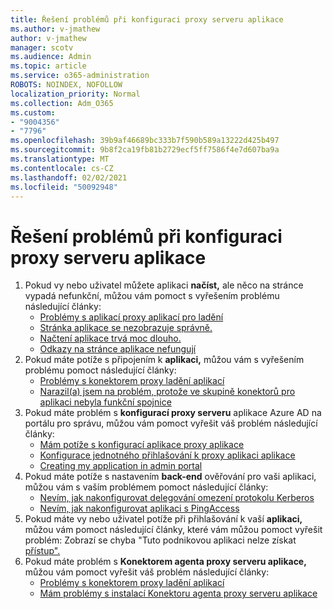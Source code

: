 ```yaml
---
title: Řešení problémů při konfiguraci proxy serveru aplikace
ms.author: v-jmathew
author: v-jmathew
manager: scotv
ms.audience: Admin
ms.topic: article
ms.service: o365-administration
ROBOTS: NOINDEX, NOFOLLOW
localization_priority: Normal
ms.collection: Adm_O365
ms.custom:
- "9004356"
- "7796"
ms.openlocfilehash: 39b9af46689bc333b7f590b589a13222d425b497
ms.sourcegitcommit: 9b8f2ca19fb81b2729ecf5ff7586f4e7d607ba9a
ms.translationtype: MT
ms.contentlocale: cs-CZ
ms.lasthandoff: 02/02/2021
ms.locfileid: "50092948"
---
```

# <a name="resolve-problems-when-configuring-the-app-proxy"></a>Řešení problémů při konfiguraci proxy serveru aplikace

1. Pokud vy nebo uživatel můžete aplikaci **načíst,** ale něco na stránce vypadá nefunkční, můžou vám pomoct s vyřešením problému následující články:
    - [Problémy s aplikací proxy aplikací pro ladění](https://docs.microsoft.com/azure/active-directory/manage-apps/application-proxy-debug-apps)
    - [Stránka aplikace se nezobrazuje správně.](https://docs.microsoft.com/azure/active-directory/application-proxy-page-appearance-broken-problem)
    - [Načtení aplikace trvá moc dlouho.](https://docs.microsoft.com/azure/active-directory/application-proxy-page-load-speed-problem)
    - [Odkazy na stránce aplikace nefungují](https://docs.microsoft.com/azure/active-directory/application-proxy-page-links-broken-problem)
2. Pokud máte potíže s připojením k **aplikaci,** můžou vám s vyřešením problému pomoct následující články:
    - [Problémy s konektorem proxy ladění aplikací](https://docs.microsoft.com/azure/active-directory/manage-apps/application-proxy-debug-connectors)
    - [Narazil(a) jsem na problém, protože ve skupině konektorů pro aplikaci nebyla funkční spojnice](https://docs.microsoft.com/azure/active-directory/application-proxy-connectivity-no-working-connector)
3. Pokud máte problém s **konfigurací proxy serveru** aplikace Azure AD na portálu pro správu, můžou vám pomoct vyřešit váš problém následující články:
    - [Mám potíže s konfigurací aplikace proxy aplikace](https://docs.microsoft.com/azure/active-directory/application-proxy-config-how-to)
    - [Konfigurace jednotného přihlašování k proxy aplikaci aplikace](https://docs.microsoft.com/azure/active-directory/application-proxy-config-sso-how-to)
    - [Creating my application in admin portal](https://docs.microsoft.com/azure/active-directory/application-proxy-config-problem)
4. Pokud máte potíže s nastavením **back-end** ověřování pro vaši aplikaci, můžou vám s vaším problémem pomoct následující články:
    - [Nevím, jak nakonfigurovat delegování omezení protokolu Kerberos](https://docs.microsoft.com/azure/active-directory/application-proxy-back-end-kerberos-constrained-delegation-how-to)
    - [Nevím, jak nakonfigurovat aplikaci s PingAccess](https://docs.microsoft.com/azure/active-directory/application-proxy-back-end-ping-access-how-to)
5. Pokud máte vy nebo uživatel potíže při přihlašování k vaší **aplikaci,** můžou vám pomoct následující články, které vám můžou pomoct vyřešit problém: Zobrazí se chyba "Tuto podnikovou aplikaci nelze získat [přístup".](https://docs.microsoft.com/azure/active-directory/application-proxy-sign-in-bad-gateway-timeout-error)
6. Pokud máte problém s **Konektorem agenta proxy serveru aplikace,** můžou vám pomoct vyřešit váš problém následující články:
    - [Problémy s konektorem proxy ladění aplikací](https://docs.microsoft.com/azure/active-directory/manage-apps/application-proxy-debug-connectors)
    - [Mám problémy s instalací Konektoru agenta proxy serveru aplikace](https://docs.microsoft.com/azure/active-directory/application-proxy-connector-installation-problem)
